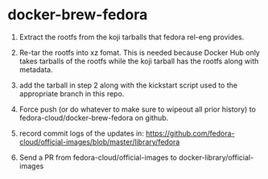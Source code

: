 # docker-brew-fedora

1. Extract the rootfs from the koji tarballs that fedora rel-eng provides.

2. Re-tar the rootfs into xz fomat. This is needed because Docker Hub only
   takes tarballs of the rootfs while the koji tarball has the rootfs along
   with metadata.

3. add the tarball in step 2 along with the kickstart script used to the appropriate branch in this repo.

4. Force push (or do whatever to make sure to wipeout all prior history) to fedora-cloud/docker-brew-fedora on github.

5. record commit logs of the updates in: https://github.com/fedora-cloud/official-images/blob/master/library/fedora

6. Send a PR from fedora-cloud/official-images to docker-library/official-images

